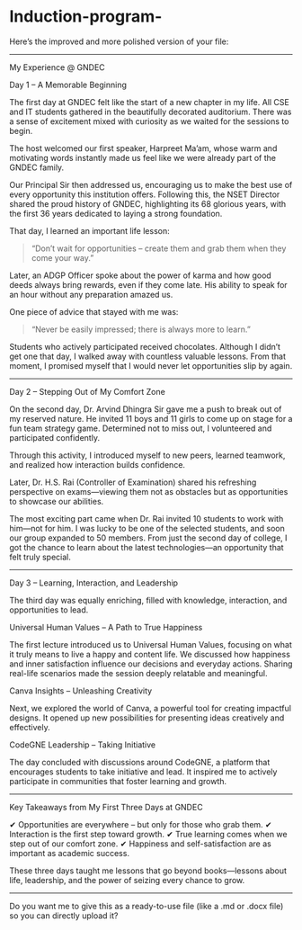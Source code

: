 # Induction-program-
Here’s the improved and more polished version of your file:


---

My Experience @ GNDEC

Day 1 – A Memorable Beginning

The first day at GNDEC felt like the start of a new chapter in my life. All CSE and IT students gathered in the beautifully decorated auditorium. There was a sense of excitement mixed with curiosity as we waited for the sessions to begin.

The host welcomed our first speaker, Harpreet Ma’am, whose warm and motivating words instantly made us feel like we were already part of the GNDEC family.

Our Principal Sir then addressed us, encouraging us to make the best use of every opportunity this institution offers. Following this, the NSET Director shared the proud history of GNDEC, highlighting its 68 glorious years, with the first 36 years dedicated to laying a strong foundation.

That day, I learned an important life lesson:

> “Don’t wait for opportunities – create them and grab them when they come your way.”



Later, an ADGP Officer spoke about the power of karma and how good deeds always bring rewards, even if they come late. His ability to speak for an hour without any preparation amazed us.

One piece of advice that stayed with me was:

> “Never be easily impressed; there is always more to learn.”



Students who actively participated received chocolates. Although I didn’t get one that day, I walked away with countless valuable lessons. From that moment, I promised myself that I would never let opportunities slip by again.


---

Day 2 – Stepping Out of My Comfort Zone

On the second day, Dr. Arvind Dhingra Sir gave me a push to break out of my reserved nature. He invited 11 boys and 11 girls to come up on stage for a fun team strategy game. Determined not to miss out, I volunteered and participated confidently.

Through this activity, I introduced myself to new peers, learned teamwork, and realized how interaction builds confidence.

Later, Dr. H.S. Rai (Controller of Examination) shared his refreshing perspective on exams—viewing them not as obstacles but as opportunities to showcase our abilities.

The most exciting part came when Dr. Rai invited 10 students to work with him—not for him. I was lucky to be one of the selected students, and soon our group expanded to 50 members. From just the second day of college, I got the chance to learn about the latest technologies—an opportunity that felt truly special.


---

Day 3 – Learning, Interaction, and Leadership

The third day was equally enriching, filled with knowledge, interaction, and opportunities to lead.

Universal Human Values – A Path to True Happiness

The first lecture introduced us to Universal Human Values, focusing on what it truly means to live a happy and content life. We discussed how happiness and inner satisfaction influence our decisions and everyday actions. Sharing real-life scenarios made the session deeply relatable and meaningful.

Canva Insights – Unleashing Creativity

Next, we explored the world of Canva, a powerful tool for creating impactful designs. It opened up new possibilities for presenting ideas creatively and effectively.

CodeGNE Leadership – Taking Initiative

The day concluded with discussions around CodeGNE, a platform that encourages students to take initiative and lead. It inspired me to actively participate in communities that foster learning and growth.


---

Key Takeaways from My First Three Days at GNDEC

✔ Opportunities are everywhere – but only for those who grab them.
✔ Interaction is the first step toward growth.
✔ True learning comes when we step out of our comfort zone.
✔ Happiness and self-satisfaction are as important as academic success.

These three days taught me lessons that go beyond books—lessons about life, leadership, and the power of seizing every chance to grow.


---

Do you want me to give this as a ready-to-use file (like a .md or .docx file) so you can directly upload it?

